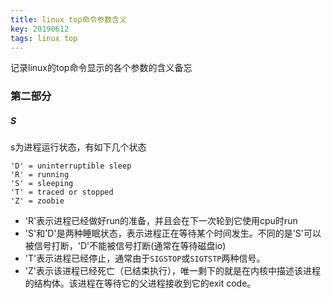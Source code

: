 ```yaml
---
title: linux top命令参数含义
key: 20190612
tags: linux top
---
```


记录linux的top命令显示的各个参数的含义备忘

<!--more-->

### 第二部分

##### S

s为进程运行状态，有如下几个状态

```
'D' = uninterruptible sleep
'R' = running
'S' = sleeping
'T' = traced or stopped
'Z' = zoobie
```

- 'R'表示进程已经做好run的准备，并且会在下一次轮到它使用cpu时run
- 'S'和'D'是两种睡眠状态，表示进程正在等待某个时间发生。不同的是'S'可以被信号打断，'D'不能被信号打断(通常在等待磁盘io)
- 'T'表示进程已经停止，通常由于`SIGSTOP`或`SIGTSTP`两种信号。
- 'Z'表示该进程已经死亡（已结束执行），唯一剩下的就是在内核中描述该进程的结构体。该进程在等待它的父进程接收到它的exit code。